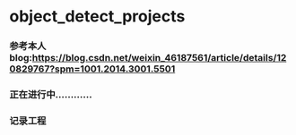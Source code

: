 # object_detect_projects

### 参考本人blog:https://blog.csdn.net/weixin_46187561/article/details/120829767?spm=1001.2014.3001.5501



### 正在进行中…………

### 记录工程
